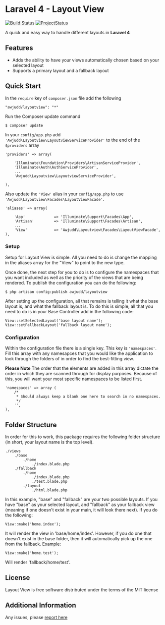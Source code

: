 Laravel 4 - Layout View
===============

[![Build Status](https://api.travis-ci.org/awjudd/l4-layoutview.png)](https://travis-ci.org/awjudd/l4-layoutview)
[![ProjectStatus](http://stillmaintained.com/awjudd/l4-layoutview.png)](http://stillmaintained.com/awjudd/l4-layoutview)

A quick and easy way to handle different layouts in **Laravel 4**

## Features

 - Adds the ability to have your views automatically chosen based on your selected layout
 - Supports a primary layout and a fallback layout

## Quick Start

In the `require` key of `composer.json` file add the following

    "awjudd/layoutview": "*"

Run the Composer update command

    $ composer update

In your `config/app.php` add `'Awjudd\Layoutview\LayoutviewServiceProvider'` to the end of the `$providers` array

    'providers' => array(

        'Illuminate\Foundation\Providers\ArtisanServiceProvider',
        'Illuminate\Auth\AuthServiceProvider',
        ...
        'Awjudd\Layoutview\LayoutviewServiceProvider',

    ),

Also update the `'View'` alias in your `config/app.php` to use `'Awjudd\Layoutview\Facades\LayoutViewFacade'`.

    'aliases' => array(

        'App'             => 'Illuminate\Support\Facades\App',
        'Artisan'         => 'Illuminate\Support\Facades\Artisan',
        ...
        'View'            => 'Awjudd\Layoutview\Facades\LayoutViewFacade',
    ),

### Setup

Setup for Layout View is simple.  All you need to do is change the mapping in the aliases array for the "View" to point to the new type.

Once done, the next step for you to do is to configure the namespaces that you want included as well as the priority of the views that are being rendered.  To publish the configuration you can do the following:

    $ php artisan config:publish awjudd/layoutview


After setting up the configuration, all that remains is telling it what the base layout is, and what the fallback layout is.  To do this is simple, all that you need to do is in your Base Controller add in the following code:

    View::setSelectedLayout('base layout name');
    View::setFallbackLayout('fallback layout name');

### Configuration

Within the configuration file there is a single key.  This key is `'namespaces'`.  Fill this array with any namesapces that you would like the application to look through the folders of in order to find the best-fitting view.

**Please Note** The order that the elements are added in this array dictate the order in which they are scanned through for display purposes.  Because of this, you will want your most specific namespaces to be listed first.

    'namespaces' => array (
        /*
         * Should always keep a blank one here to search in no namespaces.
         */
        '',
    ),

## Folder Structure

In order for this to work, this package requires the following folder structure (in short, your layout name is the top level).

    ./views
        ./base
            ./home
                ./index.blade.php
        ./fallback
            ./home
                ./index.blade.php
                ./test.blade.php
            ./layout
                ./html.blade.php

In this example, "base" and "fallback" are your two possible layouts. If you have "base" as your selected layout, and "fallback" as your fallback view (meaning if one doesn't exist in your main, it will look there next).  If you do the following:

    View::make('home.index');

It will render the view in 'base/home/index'.  However, if you do one that doesn't exist in the base folder, then it will automatically pick up the one from the fallback.  Example:

    View::make('home.test');

Will render 'fallback/home/test'.

## License

Layout View is free software distributed under the terms of the MIT license

## Additional Information

Any issues, please [report here](https://github.com/awjudd/l4-layoutview/issues)
